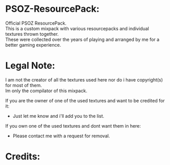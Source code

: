 # PSOZ-ResourcePack:

Official PSOZ ResourcePack. <br />
This is a custom mixpack with various resourcepacks and individual textures thrown together. <br />
These were collected over the years of playing and arranged by me for a better gaming experience.

# Legal Note:

I am not the creator of all the textures used here nor do i have copyright(s) for most of them. <br />
Im only the compilator of this mixpack. <br />

If you are the owner of one of the used textures and want to be credited for it:
  - Just let me know and i'll add you to the list.

If you own one of the used textures and dont want them in here:
  - Please contact me with a request for removal.

# Credits:
